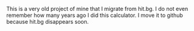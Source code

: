 This is a very old project of mine that I migrate from hit.bg. 
I do not even remember how many years ago I did this calculator. 
I move it to github because hit.bg disappears soon.
